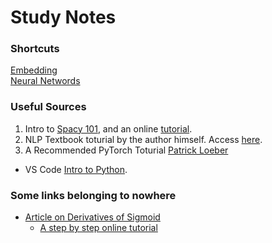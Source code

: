 # Study Notes

### Shortcuts
[Embedding](https://github.com/devychen/Notes-SNLP/blob/main/Embedding.md) <br>
[Neural Networds](https://github.com/devychen/Notes-SNLP/blob/main/Neural%20Networks.md)


### Useful Sources

1. Intro to [Spacy 101](https://spacy.io/usage/spacy-101), and an online [tutorial](https://course.spacy.io/en).
2. NLP Textbook toturial by the author himself. Access [here](https://www.youtube.com/watch?v=EsfNYiLVtHI&list=PLaZQkZp6WhWxIvz74aEvvVc99o7WuOoQ6).
3. A Recommended PyTorch Toturial [Patrick Loeber](https://www.python-engineer.com/courses/pytorchbeginner/06-training-pipeline/)

- VS Code [Intro to Python](https://vscodeedu.com/courses/intro-to-python).

### Some links belonging to nowhere
- [Article on Derivatives of Sigmoid](https://towardsdatascience.com/derivative-of-the-sigmoid-function-536880cf918e)
  - [A step by step online tutorial](https://www.youtube.com/watch?v=5HzVMZKk9pk)